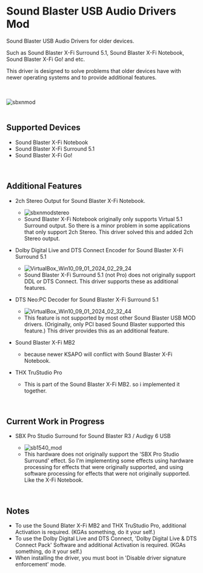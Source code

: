 # Sound Blaster USB Audio Drivers Mod

Sound Blaster USB Audio Drivers for older devices.

Such as Sound Blaster X-Fi Surround 5.1, Sound Blaster X-Fi Notebook, Sound Blaster X-Fi Go! and etc.

This driver is designed to solve problems that older devices have with newer operating systems and to provide additional features.

<br/><br/>
![sbxnmod](https://github.com/kgtmaven/SoundBlasterUSBAudioMod/assets/24592498/94b22b31-ed95-44cf-9d2b-5fbb8802f859)
<br/><br/>

## Supported Devices
 - Sound Blaster X-Fi Notebook
 - Sound Blaster X-Fi Surround 5.1
 - Sound Blaster X-Fi Go!

<br/>

## Additional Features
 - 2ch Stereo Output for Sound Blaster X-Fi Notebook.
   - ![sbxnmodstereo](https://github.com/kgtmaven/SoundBlasterUSBAudioMod/assets/24592498/3a4771ca-9745-4942-b226-3a6d85878cb9)
   - Sound Blaster X-Fi Notebook originally only supports Virtual 5.1 Surround output. So there is a minor problem in some applications that only support 2ch Stereo. This driver solved this and added 2ch Stereo output.
     
 - Dolby Digital Live and DTS Connect Encoder for Sound Blaster X-Fi Surround 5.1
   - ![VirtualBox_Win10_09_01_2024_02_29_24](https://github.com/kgtmaven/SoundBlasterUSBAudioMod/assets/24592498/5ac239fc-ef51-412d-bc27-182cc61f0349)
   - Sound Blaster X-Fi Surround 5.1 (not Pro) does not originally support DDL or DTS Connect. This driver supports these as additional features.
 
 - DTS Neo:PC Decoder for Sound Blaster X-Fi Surround 5.1
   - ![VirtualBox_Win10_09_01_2024_02_32_44](https://github.com/kgtmaven/SoundBlasterUSBAudioMod/assets/24592498/10fb011b-fb59-45a1-a50b-5dc1ef442bda)
   - This feature is not supported by most other Sound Blaster USB MOD drivers. (Originally, only PCI based Sound Blaster supported this feature.) This driver provides this as an additional feature.

 - Sound Blaster X-Fi MB2
   - because newer KSAPO will conflict with Sound Blaster X-Fi Notebook.

 - THX TruStudio Pro
   - This is part of the Sound Blaster X-Fi MB2. so i implemented it together.



<br/>

## Current Work in Progress
  - SBX Pro Studio Surround for Sound Blaster R3 / Audigy 6 USB

    - ![sb1540_mod](https://github.com/kgtmaven/SoundBlasterUSBAudioMod/assets/24592498/654e51ba-b5e4-4f59-8052-5b6754effadc)
    - This hardware does not originally support the 'SBX Pro Studio Surround' effect. So I'm implementing some effects using hardware processing for effects that were originally supported, and using software processing for effects that were not originally supported. Like the X-Fi Notebook.

<br/>

## Notes
 - To use the Sound Blater X-Fi MB2 and THX TruStudio Pro, additional Activation is required. (KGAs something, do it your self.)
 - To use the Dolby Digital Live and DTS Connect, 'Dolby Digital Live & DTS Connect Pack' Software and additional Activation is required. (KGAs something, do it your self.)
 - When installing the driver, you must boot in 'Disable driver signature enforcement' mode.
